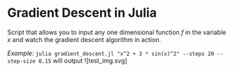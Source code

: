 # Gradient Descent in Julia
Script that allows you to input any one dimensional function $f$ in the variable $x$ and watch the gradient descent algorithm in action.

*Example:*
```julia gradient_descent.jl "x^2 + 3 * sin(x)^2" --steps 20 --step-size 0.15```
will output
![test_img.svg]
